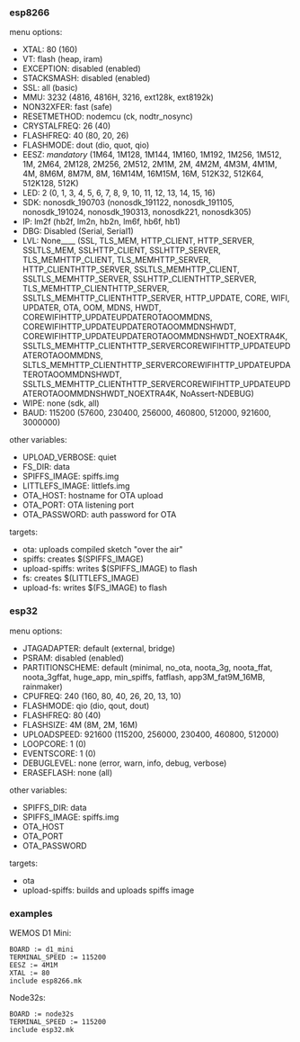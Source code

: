 ### esp8266

menu options:
- XTAL: 80 (160)
- VT: flash (heap, iram)
- EXCEPTION: disabled (enabled)
- STACKSMASH: disabled (enabled)
- SSL: all (basic)
- MMU: 3232 (4816, 4816H, 3216, ext128k, ext8192k)
- NON32XFER: fast (safe)
- RESETMETHOD: nodemcu (ck, nodtr_nosync)
- CRYSTALFREQ: 26 (40)
- FLASHFREQ: 40 (80, 20, 26)
- FLASHMODE: dout (dio, quot, qio)
- EESZ: _mandatory_ (1M64, 1M128, 1M144, 1M160, 1M192, 1M256, 1M512, 1M, 2M64, 2M128, 2M256, 2M512, 2M1M, 2M, 4M2M, 4M3M, 4M1M, 4M, 
			8M6M, 8M7M, 8M, 16M14M, 16M15M, 16M, 512K32, 512K64, 512K128, 512K)
- LED: 2 (0, 1, 3, 4, 5, 6, 7, 8, 9, 10, 11, 12, 13, 14, 15, 16)
- SDK: nonosdk_190703 (nonosdk_191122, nonosdk_191105, nonosdk_191024, nonosdk_190313, nonosdk221, nonosdk305)
- IP: lm2f (hb2f, lm2n, hb2n, lm6f, hb6f, hb1)
- DBG: Disabled (Serial, Serial1)
- LVL: None____ (SSL, TLS_MEM, HTTP_CLIENT, HTTP_SERVER, SSLTLS_MEM, SSLHTTP_CLIENT, SSLHTTP_SERVER, TLS_MEMHTTP_CLIENT, TLS_MEMHTTP_SERVER, HTTP_CLIENTHTTP_SERVER, 
			SSLTLS_MEMHTTP_CLIENT, SSLTLS_MEMHTTP_SERVER, SSLHTTP_CLIENTHTTP_SERVER, TLS_MEMHTTP_CLIENTHTTP_SERVER, SSLTLS_MEMHTTP_CLIENTHTTP_SERVER, HTTP_UPDATE, 
			CORE, WIFI, UPDATER, OTA, OOM, MDNS, HWDT, COREWIFIHTTP_UPDATEUPDATEROTAOOMMDNS, COREWIFIHTTP_UPDATEUPDATEROTAOOMMDNSHWDT, 
			COREWIFIHTTP_UPDATEUPDATEROTAOOMMDNSHWDT_NOEXTRA4K, SSLTLS_MEMHTTP_CLIENTHTTP_SERVERCOREWIFIHTTP_UPDATEUPDATEROTAOOMMDNS, 
			SLTLS_MEMHTTP_CLIENTHTTP_SERVERCOREWIFIHTTP_UPDATEUPDATEROTAOOMMDNSHWDT, SSLTLS_MEMHTTP_CLIENTHTTP_SERVERCOREWIFIHTTP_UPDATEUPDATEROTAOOMMDNSHWDT_NOEXTRA4K, 
			NoAssert-NDEBUG)
- WIPE: none (sdk, all)
- BAUD: 115200 (57600, 230400, 256000, 460800, 512000, 921600, 3000000)

other variables:
- UPLOAD_VERBOSE: quiet
- FS_DIR: data
- SPIFFS_IMAGE: spiffs.img
- LITTLEFS_IMAGE: littlefs.img
- OTA_HOST: hostname for OTA upload
- OTA_PORT: OTA listening port
- OTA_PASSWORD: auth password for OTA

targets:
- ota: uploads compiled sketch "over the air"
- spiffs: creates $(SPIFFS_IMAGE)
- upload-spiffs: writes $(SPIFFS_IMAGE) to flash
- fs: creates $(LITTLEFS_IMAGE)
- upload-fs: writes $(FS_IMAGE) to flash

### esp32

menu options:
- JTAGADAPTER: default (external, bridge)
- PSRAM: disabled (enabled)
- PARTITIONSCHEME: default (minimal, no_ota, noota_3g, noota_ffat, noota_3gffat, huge_app, min_spiffs, fatflash, app3M_fat9M_16MB, rainmaker)
- CPUFREQ: 240 (160, 80, 40, 26, 20, 13, 10)
- FLASHMODE: qio (dio, qout, dout)
- FLASHFREQ: 80 (40)
- FLASHSIZE: 4M (8M, 2M, 16M)
- UPLOADSPEED: 921600 (115200, 256000, 230400, 460800, 512000)
- LOOPCORE: 1 (0)
- EVENTSCORE: 1 (0)
- DEBUGLEVEL: none (error, warn, info, debug, verbose)
- ERASEFLASH: none (all)

other variables:
- SPIFFS_DIR: data
- SPIFFS_IMAGE: spiffs.img
- OTA_HOST
- OTA_PORT
- OTA_PASSWORD

targets:
- ota
- upload-spiffs: builds and uploads spiffs image

### examples

WEMOS D1 Mini:
```
BOARD := d1_mini
TERMINAL_SPEED := 115200
EESZ := 4M1M
XTAL := 80
include esp8266.mk
```

Node32s:
```
BOARD := node32s
TERMINAL_SPEED := 115200
include esp32.mk
```

